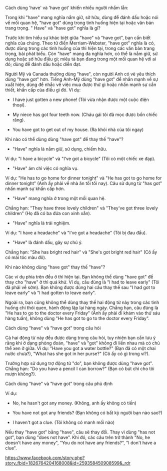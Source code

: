 Cách dùng 'have' và 'have got' khiến nhiều người nhầm lẫn:

Trong khi "have" mang nghĩa nắm giữ, sở hữu, dùng để đánh dấu hoặc nói về mối quan hệ, "have got" dùng trong tình huống hiện tại hoặc văn bản trang trọng.
" Have" và "have got" nghĩa là gì?

Trước khi tìm hiểu sự khác biệt giữa "have" và "have got", bạn cần biết nghĩa của chúng. Theo từ điển Merriam-Webster, "have got" nghĩa là có, được dùng trong các tình huống của thì hiện tại, trong các văn bản trang trọng, bài phát biểu. Còn "have" mang đa nghĩa hơn, có thể là nắm giữ, sử dụng hoặc sở hữu điều gì; miêu tả bạn đang trong một mối quan hệ với ai đó; dùng để đánh dấu hoặc diễn đạt.

Người Mỹ và Canada thường dùng "have", còn người Anh có vẻ yêu thích dùng "have got" hơn. Tiếng Anh-Mỹ dùng "have got" để nhấn mạnh về sự xuất hiện, dùng để nhắc về việc mua được thứ gì hoặc nhấn mạnh sự cần thiết, khẩn cấp của điều gì đó.
Ví dụ:

- I have just gotten a new phone! (Tôi vừa nhận được một cuộc điện thoại).

- My niece has got four teeth now. (Cháu gái tôi đã mọc được bốn chiếc răng).

- You have got to get out of my house. (Ra khỏi nhà của tôi ngay)

Khi nào có thể dùng dùng "have got" để thay thế "have"?

- "Have" nghĩa là nắm giữ, sử dụng, chiếm hữu.

Ví dụ: "I have a bicycle" và "I've got a bicycle" (Tôi có một chiếc xe đạp).

- "Have" ám chỉ việc có nghĩa vụ.

Ví dụ: "He has to go home for dinner tonight" và "He has got to go home for dinner tonight" (Anh ấy phải về nhà ăn tối tối nay). Câu sử dụng từ "has got" nhấn mạnh sự khẩn cấp hơn.

- "Have" mang nghĩa ở trong một mối quan hệ.

Chẳng hạn: "They have three lovely children" và "They've got three lovely children" (Họ đã có ba đứa con xinh xắn).

- "Have" nghĩa là trải nghiệm.

Ví dụ: "I have a headache" và "I've got a headache" (Tôi bị đau đầu).

- "Have" là đánh dấu, gây sự chú ý.

Chẳng hạn: "She has bright red hair" và "She's got bright red hair" (Cô ấy có mái tóc màu đỏ).

Khi nào không dùng "have got" thay thế "have"?

Các ví dụ phía trên đều ở thì hiện tại. Bạn không thể dùng "have got" để thay cho "have" ở thì quá khứ. Ví dụ, câu đúng là "I had to leave early" (Tôi đã phải về sớm). Bạn không được dùng hai câu thay thế sau "I had got to leave early" và "I had gotten to leave early".

Ngoài ra, bạn cũng không thể dùng thay thế hai động từ này trong các tình huống chỉ thói quen, hành động lặp lại hàng ngày. Chẳng hạn, câu đúng là "He has to go to the doctor every Friday" (Anh ấy phải đi khám vào thứ sáu hàng tuần), không dùng "He has got to go to the doctor every Friday".

Cách dùng "have" và "have got" trong câu hỏi

Cả hai động từ này đều được dùng trong câu hỏi, tuy nhiên bạn cần lưu ý rằng khi ở dạng phỏng đoán, "have" và "got" không đi liền nhau mà có chủ thể xen ở giữa. Ví dụ: "Have you got a water bottle?" (Bạn đã có một chai nước chưa?), "What has she got in her purse?" (Cô ấy có gì trong ví?).

Trường hợp sử dụng trợ động từ "do", bạn không được dùng "have got". Chẳng hạn: "Do you have a pencil I can borrow?" (Bạn có bút chì cho tôi mượn không?).

Cách dùng "have" và "have got" trong câu phủ định

Ví dụ:

- No, he hasn't got any money. (Không, anh ấy không có tiền)

- You have not got any friends? (Bạn không có bất kỳ người bạn nào sao?)

- I haven't got a clue. (Tôi không có manh mối nào)

Nếu thay "have got" bằng "have", câu sẽ thay đổi. Thay vì dùng "has not got", bạn dùng "does not have". Khi đó, các câu trên trở thành "No, he doesn't have any money", "You do not have any friends?", "I don't have a clue".

https://www.facebook.com/story.php?story_fbid=1826764204168008&id=259358450908599&_rdr